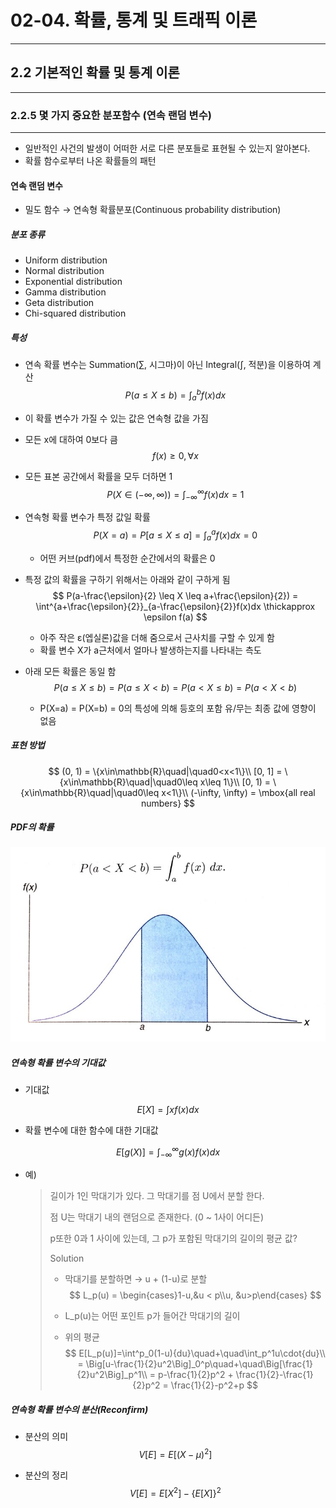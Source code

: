 # 02-04. 확률, 통계 및 트래픽 이론

---

## 2.2 기본적인 확률 및 통계 이론

---

### 2.2.5 몇 가지 중요한 분포함수 (연속 랜덤 변수)

---

- 일반적인 사건의 발생이 어떠한 서로 다른 분포들로 표현될 수 있는지 알아본다.
- 확률 함수로부터 나온 확률들의 패턴

#### 연속 랜덤 변수

- 밀도 함수 → 연속형 확률분포(Continuous probability distribution)

##### 분포 종류

- Uniform distribution
- Normal distribution
- Exponential distribution
- Gamma distribution
- Geta distribution
- Chi-squared distribution

##### 특성

- 연속 확률 변수는 Summation(∑, 시그마)이 아닌 Integral(∫, 적분)을 이용하여 계산
  $$
  P(a\leq X \leq b) = \int^b_af(x)dx
  $$
  
- 이 확률 변수가 가질 수 있는 값은 연속형 값을 가짐

- 모든 x에 대하여 0보다 큼
  $$
  f(x) \geq 0, \forall x
  $$

- 모든 표본 공간에서 확률을 모두 더하면 1
  $$
  P(X\in(-\infty, \infty)) = \int^\infty_{-\infty} f(x)dx = 1
  $$

- 연속형 확률 변수가 특정 값일 확률
  $$
  P(X=a) = P[a\leq X \leq a] = \int^a_af(x)dx = 0
  $$

  - 어떤 커브(pdf)에서 특정한 순간에서의 확률은 0

- 특정 값의 확률을 구하기 위해서는 아래와 같이 구하게 됨
  $$
  P(a-\frac{\epsilon}{2} \leq X \leq a+\frac{\epsilon}{2}) = \int^{a+\frac{\epsilon}{2}}_{a-\frac{\epsilon}{2}}f(x)dx \thickapprox \epsilon f(a)
  $$

  - 아주 작은 ε(엡실론)값을 더해 줌으로서 근사치를 구할 수 있게 함
  - 확률 변수 X가 a근처에서 얼마나 발생하는지를 나타내는 측도

- 아래 모든 확률은 동일 함
  $$
  P(a \leq X \leq b) = P(a \leq X < b) = P(a < X \leq b) = P(a < X < b)
  $$

  - P(X=a) = P(X=b) = 0의 특성에 의해 등호의 포함 유/무는 최종 값에 영향이 없음

##### 표현 방법

$$
(0, 1) = \{x\in\mathbb{R}\quad|\quad0<x<1\}\\
[0, 1] = \{x\in\mathbb{R}\quad|\quad0\leq x\leq 1\}\\
[0, 1) = \{x\in\mathbb{R}\quad|\quad0\leq x<1\}\\
(-\infty, \infty) = \mbox{all real numbers}
$$

##### PDF의 확률

![PDF의 확률](./assets_02/images/pdf.jpg)

##### 연속형 확률 변수의 기대값

- 기대값

$$
E[X] = \int x{f(x)}{dx}
$$

- 확률 변수에 대한 함수에 대한 기대값

$$
E[g(X)] = \int^\infty_{-\infty}{g(x)}{f(x)}{dx}
$$

- 예)

  >길이가 1인 막대기가 있다. 그 막대기를 점 U에서 분할 한다.
  >
  >점 U는 막대기 내의 랜덤으로 존재한다. (0 ~ 1사이 어디든)
  >
  >p또한 0과 1 사이에 있는데, 그 p가 포함된 막대기의 길이의 평균 값?
  >
  >Solution
  >
  >- 막대기를 분할하면 → u + (1-u)로 분할
  > $$
  >  L_p(u) = \begin{cases}1-u,&u < p\\u, &u>p\end{cases}
  > $$
  >
  >- L_p(u)는 어떤 포인트 p가 들어간 막대기의 길이
  >
  >- 위의 평균
  > $$
  >  E[L_p(u)]=\int^p_0(1-u){du}\quad+\quad\int_p^1u\cdot{du}\\
  >  = \Big[u-\frac{1}{2}u^2\Big]_0^p\quad+\quad\Big[\frac{1}{2}u^2\Big]_p^1\\
  >  = p-\frac{1}{2}p^2 + \frac{1}{2}-\frac{1}{2}p^2 = \frac{1}{2}-p^2+p
  > $$

##### 연속형 확률 변수의 분산(Reconfirm)

- 분산의 의미
  $$
  V[E]=E[(X-\mu)^2]
  $$

- 분산의 정리
  $$
  V[E] = E[X^2]-\{E[X]\}^2
  $$

